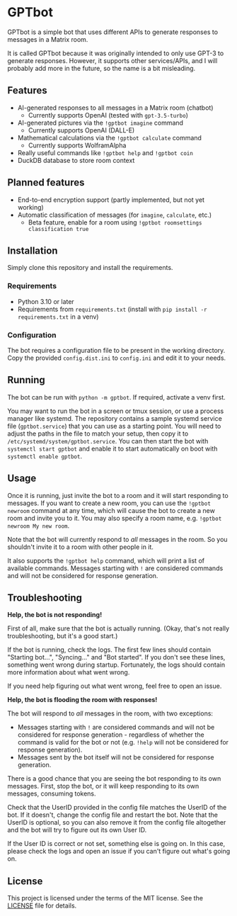 # GPTbot

GPTbot is a simple bot that uses different APIs to generate responses to 
messages in a Matrix room.

It is called GPTbot because it was originally intended to only use GPT-3 to
generate responses. However, it supports other services/APIs, and I will 
probably add more in the future, so the name is a bit misleading.

## Features

- AI-generated responses to all messages in a Matrix room (chatbot)
  - Currently supports OpenAI (tested with `gpt-3.5-turbo`)
- AI-generated pictures via the `!gptbot imagine` command
  - Currently supports OpenAI (DALL-E)
- Mathematical calculations via the `!gptbot calculate` command
  - Currently supports WolframAlpha
- Really useful commands like `!gptbot help` and `!gptbot coin`
- DuckDB database to store room context

## Planned features

- End-to-end encryption support (partly implemented, but not yet working)
- Automatic classification of messages (for `imagine`, `calculate`, etc.)
  - Beta feature, enable for a room using `!gptbot roomsettings classification true`

## Installation

Simply clone this repository and install the requirements.

### Requirements

- Python 3.10 or later
- Requirements from `requirements.txt` (install with `pip install -r requirements.txt` in a venv)

### Configuration

The bot requires a configuration file to be present in the working directory.
Copy the provided `config.dist.ini` to `config.ini` and edit it to your needs.

## Running

The bot can be run with `python -m gptbot`. If required, activate a venv first.

You may want to run the bot in a screen or tmux session, or use a process
manager like systemd. The repository contains a sample systemd service file
(`gptbot.service`) that you can use as a starting point. You will need to
adjust the paths in the file to match your setup, then copy it to
`/etc/systemd/system/gptbot.service`. You can then start the bot with
`systemctl start gptbot` and enable it to start automatically on boot with
`systemctl enable gptbot`.

## Usage

Once it is running, just invite the bot to a room and it will start responding
to messages. If you want to create a new room, you can use the `!gptbot newroom`
command at any time, which will cause the bot to create a new room and invite
you to it. You may also specify a room name, e.g. `!gptbot newroom My new room`.

Note that the bot will currently respond to _all_ messages in the room. So you
shouldn't invite it to a room with other people in it.

It also supports the `!gptbot help` command, which will print a list of available
commands. Messages starting with `!` are considered commands and will not be
considered for response generation.

## Troubleshooting

**Help, the bot is not responding!**

First of all, make sure that the bot is actually running. (Okay, that's not
really troubleshooting, but it's a good start.)

If the bot is running, check the logs. The first few lines should contain
"Starting bot...", "Syncing..." and "Bot started". If you don't see these
lines, something went wrong during startup. Fortunately, the logs should
contain more information about what went wrong.

If you need help figuring out what went wrong, feel free to open an issue.

**Help, the bot is flooding the room with responses!**

The bot will respond to _all_ messages in the room, with two exceptions:

- Messages starting with `!` are considered commands and will not be considered
  for response generation - regardless of whether the command is valid for the
  bot or not (e.g. `!help` will not be considered for response generation).
- Messages sent by the bot itself will not be considered for response generation.

There is a good chance that you are seeing the bot responding to its own
messages. First, stop the bot, or it will keep responding to its own messages,
consuming tokens.

Check that the UserID provided in the config file matches the UserID of the bot.
If it doesn't, change the config file and restart the bot. Note that the UserID
is optional, so you can also remove it from the config file altogether and the
bot will try to figure out its own User ID.

If the User ID is correct or not set, something else is going on. In this case,
please check the logs and open an issue if you can't figure out what's going on.

## License

This project is licensed under the terms of the MIT license. See the [LICENSE](LICENSE) file for details.
